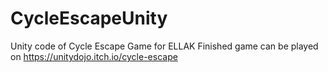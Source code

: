 # CycleEscapeUnity
Unity code of Cycle Escape Game for ELLAK
Finished game can be played on https://unitydojo.itch.io/cycle-escape
